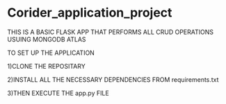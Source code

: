 # Corider_application_project

THIS IS A BASIC FLASK APP THAT PERFORMS ALL CRUD OPERATIONS USUING MONGODB ATLAS

TO SET UP THE APPLICATION

1)CLONE THE REPOSITARY

2)INSTALL ALL THE NECESSARY DEPENDENCIES FROM requirements.txt

3)THEN EXECUTE THE app.py FILE
